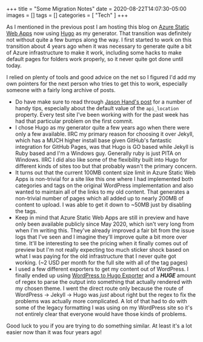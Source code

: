 +++
title = "Some Migration Notes"
date = 2020-08-22T14:07:30-05:00
images = []
tags = []
categories = [
    "Tech"
]
+++

As I mentioned in the previous post I am hosting this blog on [Azure Static Web Apps](https://docs.microsoft.com/en-us/azure/static-web-apps/) now using [Hugo](https://gohugo.io/) as my generator. That transition was definitely not without quite a few bumps along the way. I first started to work on this transition about 4 years ago when it was necessary to generate quite a bit of Azure infrastructure to make it work, including some hacks to make default pages for folders work properly, so it never quite got done until today.

I relied on plenty of tools and good advice on the net so I figured I'd add my own pointers for the next person who tries to get this to work, especially someone with a fairly long archive of posts.
- Do have make sure to read through [Jason Hand's post](https://dev.to/jasonhand/10-tips-for-building-and-deploying-hugo-websites-on-azure-static-web-apps-307l) for a number of handy tips, especially about the default value of the `api_location` property. Every test site I've been working with for the past week has had that particular problem on the first commit.
- I chose Hugo as my generator quite a few years ago when there were only a few available. IIRC my primary reason for choosing it over Jekyll, which has a MUCH higher install base given GitHub's fantastic integration for GitHub Pages, was that Hugo is GO based while Jekyll is Ruby based and I'm a Windows guy. Generally ruby is just PITA on Windows. IIRC I did also like some of the flexibility built into Hugo for different kinds of sites too but that probably wasn't the primary concern.
- It turns out that the current 100MB content size limit in Azure Static Web Apps is non-trivial for a site like this one where I had implemented both categories and tags on the original WordPress implementation and also wanted to maintain all of the links to my old content. That generates a non-trivial number of pages which all added up to nearly 200MB of content to upload. I was able to get it down to ~50MB just by disabling the tags.
- Keep in mind that Azure Static Web Apps are still in preview and have only been available publicly since May 2020, which isn't very long from when I'm writing this. They've already improved a fair bit from the issue logs that I've seen and I imagine they'll improve quite a bit more over time. It'll be interesting to see the pricing when it finally comes out of preview but I'm not really expecting too much sticker shock based on what I was paying for the old infrastructure that I never quite got working. (~2 USD per month for the full site with all of the tag pages)
- I used a few different exporters to get my content out of WordPress. I finally ended up using [WordPress to Hugo Exporter](https://github.com/SchumacherFM/wordpress-to-hugo-exporter) and a **_HUGE_** amount of regex to parse the output into something that actually rendered with my chosen theme. I went the direct route only because the route of WordPress -> Jekyll -> Hugo was _just_ about right but the regex to fix the problems was actually more complicated. A lot of that had to do with some of the legacy formatting I was using on my WordPress site so it's not entirely clear that everyone would have those kinds of problems.

Good luck to you if you are trying to do something similar. At least it's a lot easier now than it was four years ago!